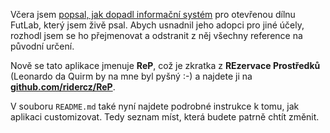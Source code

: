 <!-- dcterms:title = FutLabIS je nyní ReP -->
<!-- dcterms:abstract = Včera jsem popsal, jak dopadl informační systém pro otevřenou dílnu FutLab, který jsem živě psal. Abych usnadnil jeho adopci pro jiné účely, rozhodl jsem se ho přejmenovat a odstranit z něj všechny reference na původní určení. -->
<!-- dcterms:creator = Michal Altair Valášek -->
<!-- x4w:pictureUrl = /perex-pictures/20210215-rep.jpg -->
<!-- x4w:pictureWidth = 150 -->
<!-- x4w:pictureHeight = 150 -->
<!-- x4w:coverUrl = /cover-pictures/20210215-rep.jpg -->
<!-- x4w:category = IT -->
<!-- x4w:category = ReP -->
<!-- dcterms:dateAccepted = 2021-02-15 -->

Včera jsem [popsal, jak dopadl informační systém](/2021/02/futlab) pro otevřenou dílnu FutLab, který jsem živě psal. Abych usnadnil jeho adopci pro jiné účely, rozhodl jsem se ho přejmenovat a odstranit z něj všechny reference na původní určení.

Nově se tato aplikace jmenuje **ReP**, což je zkratka z **REzervace Prostředků** (Leonardo da Quirm by na mne byl pyšný :-) a najdete ji na **[github.com/ridercz/ReP](https://github.com/ridercz/ReP)**.

V souboru `README.md` také nyní najdete podrobné instrukce k tomu, jak aplikaci customizovat. Tedy seznam míst, která budete patrně chtít změnit.
